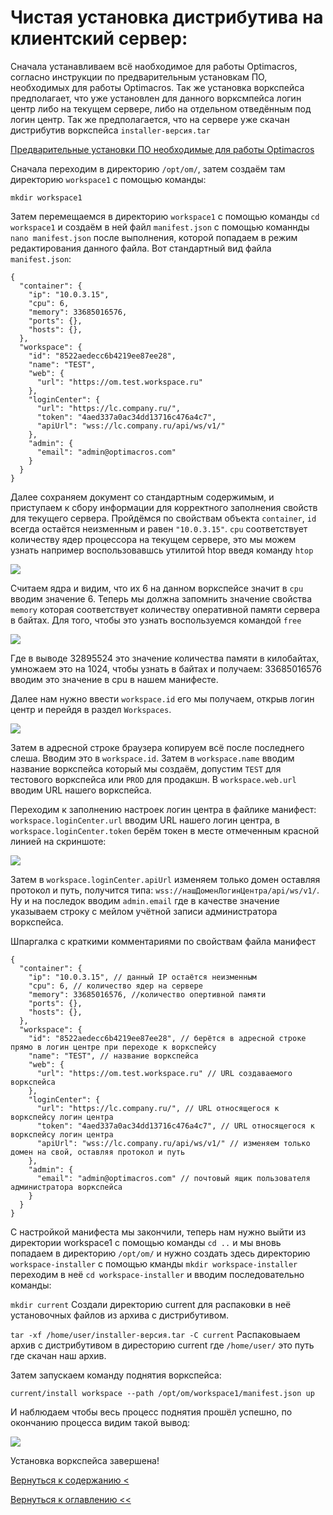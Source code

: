 # Чистая установка дистрибутива на клиентский сервер:

Сначала устанавливаем всё наобходимое для работы Optimacros, согласно инструкции по предварительным установкам ПО, 
необходимых для работы Optimacros. Так же установка воркспейса предполагает, что уже установлен для данного ворксмпейса 
логин центр либо на текущем сервере, либо на отдельном отведённым под логин центр. Так же предполагается, что на сервере 
уже скачан дистрибутив воркспейса `installer-версия.tar`

[Предварительные установки ПО необходимые для работы Optimacros](softInstall.md)

Сначала переходим в директорию `/opt/om/`, затем создаём там директорию `workspace1` с помощью команды: 
 
 ```mkdir workspace1```
 
Затем перемещаемся в директорию `workspace1` с помощью команды `cd workspace1` и создаём в ней файл `manifest.json` 
с помощью команнды `nano manifest.json` после выполнения, которой попадаем в режим редактирования данного файла.  Вот 
стандартный вид файла `manifest.json`:

```
{
  "container": {
    "ip": "10.0.3.15",
    "cpu": 6,
    "memory": 33685016576,
    "ports": {},
    "hosts": {},
  },
  "workspace": {
    "id": "8522aedecc6b4219ee87ee28",
    "name": "TEST",
    "web": {
      "url": "https://om.test.workspace.ru"
    },
    "loginCenter": {
      "url": "https://lc.company.ru/",
      "token": "4aed337a0ac34dd13716c476a4c7",
      "apiUrl": "wss://lc.company.ru/api/ws/v1/"
    },
    "admin": {
      "email": "admin@optimacros.com"
    }
  }
}
```

Далее сохраняем документ со стандартным содержимым, и приступаем к сбору информации для корректного заполнения свойств 
для текущего сервера. Пройдёмся по свойствам объекта `container`, `id` всегда остаётся неизменным и равен `"10.0.3.15"`.
`cpu` соответствует количеству ядер процессора на текущем сервере, это мы можем узнать например воспользовавшсь утилитой
htop введя команду `htop`

![](./pictures/htop.png)

Считаем ядра и видим, что их 6 на данном воркспейсе значит в `cpu` вводим значение 6. Теперь мы должна запомнить значение
 свойства `memory` которая соответствует количеству оперативной памяти сервера в байтах. Для того, чтобы это узнать 
 воспользуемся командой `free` 
 
![](./pictures/freeOutput.png)

Где в выводе 32895524 это значение количества памяти в килобайтах, умножаем это на 1024, чтобы узнать в байтах и 
получаем: 33685016576 вводим это значение в cpu в нашем манифесте.

Далее нам нужно ввести `workspace.id` его мы получаем, открыв логин центр и перейдя в раздел `Workspaces`. 

![](./pictures/workspaceId.png)

Затем в адресной строке браузера копируем всё после последнего слеша. Вводим это в `workspace.id`. Затем в 
`workspace.name` вводим название воркспейса который мы создаём, допустим `TEST` для тестового воркспейса или `PROD` для 
продакшн. В `workspace.web.url` вводим URL нашего воркспейса.

Переходим к заполнению настроек логин центра в файлике манифест:
`workspace.loginCenter.url` вводим URL нашего логин центра, в `workspace.loginCenter.token` берём токен в месте 
отмеченным красной линией на скриншоте:

![](./pictures/manifestTokenLC.png)
 

Затем в `workspace.loginCenter.apiUrl` изменяем только домен оставляя протокол и путь, получится типа: 
`wss://нашДоменЛогинЦентра/api/ws/v1/`. Ну и на последок вводим `admin.email` где в качестве значение указываем строку с
мейлом учётной записи администратора воркспейса.

Шпаргалка с краткими комментариями по свойствам файла манифест

```
{
  "container": {
    "ip": "10.0.3.15", // данный IP остаётся неизменным
    "cpu": 6, // количество ядер на сервере
    "memory": 33685016576, //количество опертивной памяти
    "ports": {},
    "hosts": {},
  },
  "workspace": {
    "id": "8522aedecc6b4219ee87ee28", // берётся в адресной строке прямо в логин центре при переходе к воркспейсу
    "name": "TEST", // название воркспейса
    "web": {
      "url": "https://om.test.workspace.ru" // URL создаваемого воркспейса
    },
    "loginCenter": {
      "url": "https://lc.company.ru/", // URL относящегося к воркспейсу логин центра
      "token": "4aed337a0ac34dd13716c476a4c7", // URL относящегося к воркспейсу логин центра
      "apiUrl": "wss://lc.company.ru/api/ws/v1/" // изменяем только домен на свой, оставляя протокол и путь
    },
    "admin": {
      "email": "admin@optimacros.com" // почтовый ящик пользователя администратора воркспейса
    }
  }
}
```

С настройкой манифеста мы закончили, теперь нам нужно выйти из директории workspace1 с помощью команды `cd ..` и мы 
вновь попадаем в директорию `/opt/om/` и нужно создать здесь директорию `workspace-installer` с помощью кманды 
`mkdir workspace-installer` переходим в неё `cd workspace-installer` и вводим последовательно команды:

`mkdir current` Создали директорию current для распаковки в неё установочных файлов из архива с дистрибутивом.

`tar -xf /home/user/installer-версия.tar -C current` Распаковыаем архив с дистрибутивом в диресторию current где 
`/home/user/` это путь где скачан наш архив.

Затем запускаем команду поднятия воркспейса:

```current/install workspace --path /opt/om/workspace1/manifest.json up```

И наблюдаем чтобы весь процесс поднятия прошёл успешно, по окончанию процесса видим такой вывод:

![](./pictures/sshPutty8.jpg)

Установка воркспейса завершена!

[Вернуться к содержанию <](contents.md)

[Вернуться к оглавлению <<](index.md)